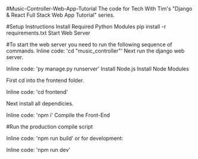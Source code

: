 #Music-Controller-Web-App-Tutorial
The code for Tech With Tim's "Django & React Full Stack Web App Tutorial" series.

#Setup Instructions
Install Required Python Modules
pip install -r requirements.txt
Start Web Server

#To start the web server you need to run the following sequence of commands.
Inline code: 'cd "music_controller"'
Next run the django web server.

Inline code: 'py manage.py runserver'
Install Node.js
Install Node Modules

First cd into the frontend folder.

Inline code: 'cd frontend'

Next install all dependicies.

Inline code: 'npm i'
Compile the Front-End

#Run the production compile script

Inline code: 'npm run build'
or for development:

Inline code: 'npm run dev'
